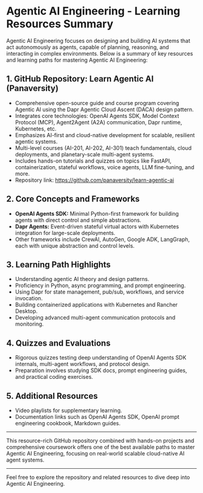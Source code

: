 # Agentic AI Engineering - Learning Resources Summary

Agentic AI Engineering focuses on designing and building AI systems that act autonomously as agents, capable of planning, reasoning, and interacting in complex environments. Below is a summary of key resources and learning paths for mastering Agentic AI Engineering:

## 1. GitHub Repository: Learn Agentic AI (Panaversity)
- Comprehensive open-source guide and course program covering Agentic AI using the Dapr Agentic Cloud Ascent (DACA) design pattern.
- Integrates core technologies: OpenAI Agents SDK, Model Context Protocol (MCP), Agent2Agent (A2A) communication, Dapr runtime, Kubernetes, etc.
- Emphasizes AI-first and cloud-native development for scalable, resilient agentic systems.
- Multi-level courses (AI-201, AI-202, AI-301) teach fundamentals, cloud deployments, and planetary-scale multi-agent systems.
- Includes hands-on tutorials and quizzes on topics like FastAPI, containerization, stateful workflows, voice agents, LLM fine-tuning, and more.
- Repository link: https://github.com/panaversity/learn-agentic-ai

## 2. Core Concepts and Frameworks
- **OpenAI Agents SDK:** Minimal Python-first framework for building agents with direct control and simple abstractions.
- **Dapr Agents:** Event-driven stateful virtual actors with Kubernetes integration for large-scale deployments.
- Other frameworks include CrewAI, AutoGen, Google ADK, LangGraph, each with unique abstraction and control levels.

## 3. Learning Path Highlights
- Understanding agentic AI theory and design patterns.
- Proficiency in Python, async programming, and prompt engineering.
- Using Dapr for state management, pub/sub, workflows, and service invocation.
- Building containerized applications with Kubernetes and Rancher Desktop.
- Developing advanced multi-agent communication protocols and monitoring.

## 4. Quizzes and Evaluations
- Rigorous quizzes testing deep understanding of OpenAI Agents SDK internals, multi-agent workflows, and protocol design.
- Preparation involves studying SDK docs, prompt engineering guides, and practical coding exercises.

## 5. Additional Resources
- Video playlists for supplementary learning.
- Documentation links such as OpenAI Agents SDK, OpenAI prompt engineering cookbook, Markdown guides.

---

This resource-rich GitHub repository combined with hands-on projects and comprehensive coursework offers one of the best available paths to master Agentic AI Engineering, focusing on real-world scalable cloud-native AI agent systems.

---

Feel free to explore the repository and related resources to dive deep into Agentic AI Engineering.
